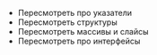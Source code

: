  - Пересмотреть про указатели
 - Пересмотреть структуры
 - Пересмотреть массивы и слайсы
 - Пересмотреть про интерфейсы